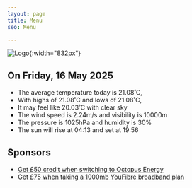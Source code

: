 ```yaml
---
layout: page
title: Menu
seo: Menu

---
```


![Logo](/images/logo.jpg){:width="832px"}

<!-- weather_marker starts -->
## On Friday, 16 May 2025

- The average temperature today is 21.08˚C,
- With highs of 21.08˚C and lows of 21.08˚C,
- It may feel like 20.03˚C with clear sky
- The wind speed is 2.24m/s and visibility is 10000m
- The pressure is 1025hPa and humidity is 30%
- The sun will rise at 04:13 and set at 19:56

<!-- weather_marker ends -->

## Sponsors

- [Get £50 credit when switching to Octopus Energy](https://bit.ly/3oD1nnS)
- [Get £75 when taking a 1000mb YouFibre broadband plan](https://aklam.io/91zWhU?)
